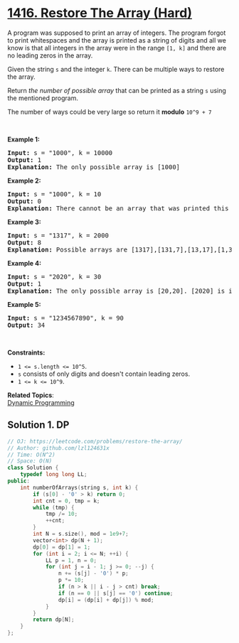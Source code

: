# [1416. Restore The Array (Hard)](https://leetcode.com/problems/restore-the-array/)

<p>A program was supposed to print an array of integers. The program forgot to print whitespaces and the array is printed as a string of digits and all we know is that all integers in the array were in the range&nbsp;<code>[1, k]</code>&nbsp;and there are no leading zeros in the array.</p>

<p>Given the string <code>s</code> and the integer <code>k</code>. There can be multiple ways to restore the array.</p>

<p>Return <em>the number of possible array</em> that can be printed as a string <code>s</code>&nbsp;using the mentioned program.</p>

<p>The number of ways could be very large so return it <strong>modulo</strong> <code>10^9 + 7</code></p>

<p>&nbsp;</p>
<p><strong>Example 1:</strong></p>

<pre><strong>Input:</strong> s = "1000", k = 10000
<strong>Output:</strong> 1
<strong>Explanation:</strong> The only possible array is [1000]
</pre>

<p><strong>Example 2:</strong></p>

<pre><strong>Input:</strong> s = "1000", k = 10
<strong>Output:</strong> 0
<strong>Explanation:</strong> There cannot be an array that was printed this way and has all integer &gt;= 1 and &lt;= 10.
</pre>

<p><strong>Example 3:</strong></p>

<pre><strong>Input:</strong> s = "1317", k = 2000
<strong>Output:</strong> 8
<strong>Explanation:</strong> Possible arrays are [1317],[131,7],[13,17],[1,317],[13,1,7],[1,31,7],[1,3,17],[1,3,1,7]
</pre>

<p><strong>Example 4:</strong></p>

<pre><strong>Input:</strong> s = "2020", k = 30
<strong>Output:</strong> 1
<strong>Explanation:</strong> The only possible array is [20,20]. [2020] is invalid because 2020 &gt; 30. [2,020] is ivalid because 020 contains leading zeros.
</pre>

<p><strong>Example 5:</strong></p>

<pre><strong>Input:</strong> s = "1234567890", k = 90
<strong>Output:</strong> 34
</pre>

<p>&nbsp;</p>
<p><strong>Constraints:</strong></p>

<ul>
	<li><code>1 &lt;= s.length &lt;= 10^5</code>.</li>
	<li><code>s</code> consists of only digits and doesn't contain leading zeros.</li>
	<li><code>1 &lt;= k &lt;= 10^9</code>.</li>
</ul>

**Related Topics**:  
[Dynamic Programming](https://leetcode.com/tag/dynamic-programming/)

## Solution 1. DP

```cpp
// OJ: https://leetcode.com/problems/restore-the-array/
// Author: github.com/lzl124631x
// Time: O(N^2)
// Space: O(N)
class Solution {
    typedef long long LL;
public:
    int numberOfArrays(string s, int k) {
        if (s[0] - '0' > k) return 0;
        int cnt = 0, tmp = k;
        while (tmp) {
            tmp /= 10;
            ++cnt;
        }
        int N = s.size(), mod = 1e9+7;
        vector<int> dp(N + 1);
        dp[0] = dp[1] = 1;
        for (int i = 2; i <= N; ++i) {
            LL p = 1, n = 0;
            for (int j = i - 1; j >= 0; --j) {
                n += (s[j] - '0') * p;
                p *= 10;
                if (n > k || i - j > cnt) break;
                if (n == 0 || s[j] == '0') continue;
                dp[i] = (dp[i] + dp[j]) % mod;
            }
        }
        return dp[N];
    }
};
```